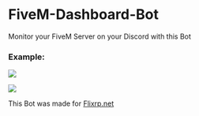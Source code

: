 # FiveM-Dashboard-Bot
Monitor your FiveM Server on your Discord with this Bot

### Example:

![](https://i.imgur.com/Vc6iQCO.png)

![](https://i.imgur.com/PkRN0mp.png)

This Bot was made for [Flixrp.net](https://www.flixrp.net/)
